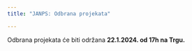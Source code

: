 ```yaml
---
title: "JANPS: Odbrana projekata"

---
```


Odbrana projekata će biti održana **22.1.2024. od 17h na Trgu.** 
